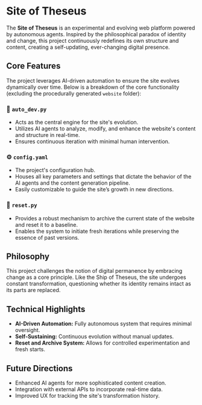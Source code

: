 # Site of Theseus

The **Site of Theseus** is an experimental and evolving web platform powered by autonomous agents. Inspired by the philosophical paradox of identity and change, this project continuously redefines its own structure and content, creating a self-updating, ever-changing digital presence.

## Core Features

The project leverages AI-driven automation to ensure the site evolves dynamically over time. Below is a breakdown of the core functionality (excluding the procedurally generated `website` folder):

### 🚀 `auto_dev.py`
- Acts as the central engine for the site's evolution.
- Utilizes AI agents to analyze, modify, and enhance the website's content and structure in real-time.
- Ensures continuous iteration with minimal human intervention.

### ⚙️ `config.yaml`
- The project's configuration hub.
- Houses all key parameters and settings that dictate the behavior of the AI agents and the content generation pipeline.
- Easily customizable to guide the site’s growth in new directions.

### 🔄 `reset.py`
- Provides a robust mechanism to archive the current state of the website and reset it to a baseline.
- Enables the system to initiate fresh iterations while preserving the essence of past versions.

## Philosophy

This project challenges the notion of digital permanence by embracing change as a core principle. Like the Ship of Theseus, the site undergoes constant transformation, questioning whether its identity remains intact as its parts are replaced.

## Technical Highlights
- **AI-Driven Automation:** Fully autonomous system that requires minimal oversight.
- **Self-Sustaining:** Continuous evolution without manual updates.
- **Reset and Archive System:** Allows for controlled experimentation and fresh starts.

## Future Directions
- Enhanced AI agents for more sophisticated content creation.
- Integration with external APIs to incorporate real-time data.
- Improved UX for tracking the site's transformation history.
